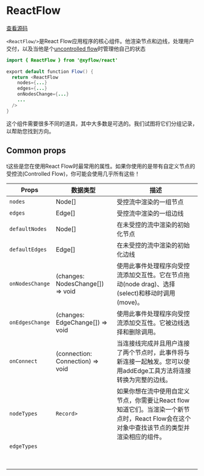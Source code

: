 # ReactFlow

[查看源码](https://github.com/xyflow/xyflow/blob/main/packages/react/src/container/ReactFlow/index.tsx/#L47)

`<ReactFlow/>`是React Flow应用程序的核心组件。他渲染节点和边线，处理用户交付，以及当他是个[uncontrolled flow](https://reactflow.dev/learn/advanced-use/uncontrolled-flow)时管理他自己的状态

```java
import { ReactFlow } from '@xyflow/react'
 
export default function Flow() {
  return <ReactFlow
    nodes={...}
    edges={...}
    onNodesChange={...}
    ...
  />
}
```

这个组件需要很多不同的道具，其中大多数是可选的。我们试图将它们分组记录，以帮助您找到方向。

## Common props

t这些是您在使用React Flow时最常用的属性。如果你使用的是带有自定义节点的受控流(Controlled Flow)，你可能会使用几乎所有这些！

| Props           | 数据类型                                         | 描述                                                                                                                                     |
| --------------- | ------------------------------------------------ | ---------------------------------------------------------------------------------------------------------------------------------------- |
| `nodes`         | Node[]                                           | 受控流中渲染的一组节点                                                                                                                   |
| `edges`         | Edge[]                                           | 受控流中渲染的一组边线                                                                                                                   |
| `defaultNodes`  | Node[]                                           | 在未受控的流中渲染的初始化节点                                                                                                           |
| `defaultEdges`  | Edge[]                                           | 在未受控的流中渲染的初始化边线                                                                                                           |
| `onNodesChange` | (changes: NodesChange[]) => void                 | 使用此事件处理程序向受控流添加交互性。它在节点拖动(node drag)、选择(select)和移动时调用(move)。                                          |
| `onEdgesChange` | (changes: EdgeChange[]) => void                  | 使用此事件处理程序向受控流添加交互性。它被边线选择和删除调用。                                                                           |
| `onConnect`     | (connection: Connection) => void                 | 当连接线完成并且用户连接了两个节点时，此事件将与新连接一起触发。您可以使用addEdge工具方法将连接转换为完整的边线。                        |
| `nodeTypes`     | `Record>` | 如果你想在流中使用自定义节点，你需要让React flow知道它们。当渲染一个新节点时，React Flow会在这个对象中查找该节点的类型并渲染相应的组件。 |
| `edgeTypes`     |                                                  |                                                                                                                                          |
|                 |                                                  |                                                                                                                                          |
|                 |                                                  |                                                                                                                                          |
|                 |                                                  |                                                                                                                                          |
|                 |                                                  |                                                                                                                                          |
|                 |                                                  |                                                                                                                                          |
|                 |                                                  |                                                                                                                                          |
|                 |                                                  |                                                                                                                                          |
|                 |                                                  |                                                                                                                                          |

